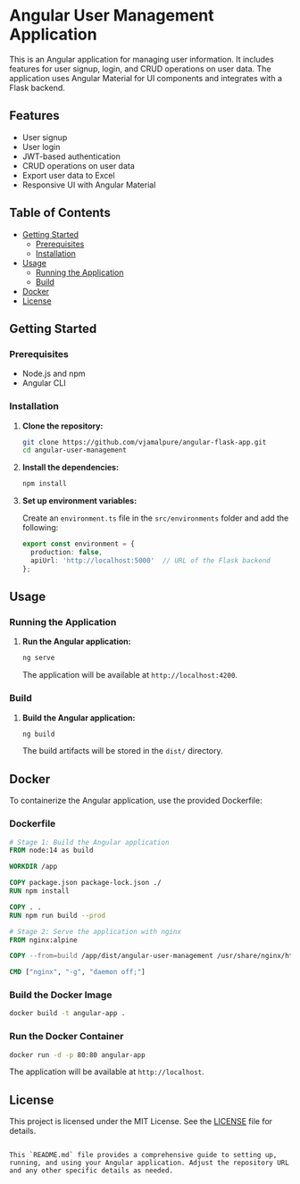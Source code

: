 # Angular User Management Application

This is an Angular application for managing user information. It includes features for user signup, login, and CRUD operations on user data. The application uses Angular Material for UI components and integrates with a Flask backend.

## Features

- User signup
- User login
- JWT-based authentication
- CRUD operations on user data
- Export user data to Excel
- Responsive UI with Angular Material

## Table of Contents

- [Getting Started](#getting-started)
  - [Prerequisites](#prerequisites)
  - [Installation](#installation)
- [Usage](#usage)
  - [Running the Application](#running-the-application)
  - [Build](#build)
- [Docker](#docker)
- [License](#license)

## Getting Started

### Prerequisites

- Node.js and npm
- Angular CLI

### Installation

1. **Clone the repository:**

   ```bash
   git clone https://github.com/vjamalpure/angular-flask-app.git
   cd angular-user-management

   ```

2. **Install the dependencies:**

   ```bash
   npm install
   ```

3. **Set up environment variables:**

   Create an `environment.ts` file in the `src/environments` folder and add the following:

   ```typescript
   export const environment = {
     production: false,
     apiUrl: 'http://localhost:5000'  // URL of the Flask backend
   };
   ```

## Usage

### Running the Application

1. **Run the Angular application:**

   ```bash
   ng serve
   ```

   The application will be available at `http://localhost:4200`.

### Build

1. **Build the Angular application:**

   ```bash
   ng build
   ```

   The build artifacts will be stored in the `dist/` directory.

## Docker

To containerize the Angular application, use the provided Dockerfile:

### Dockerfile

```dockerfile
# Stage 1: Build the Angular application
FROM node:14 as build

WORKDIR /app

COPY package.json package-lock.json ./
RUN npm install

COPY . .
RUN npm run build --prod

# Stage 2: Serve the application with nginx
FROM nginx:alpine

COPY --from=build /app/dist/angular-user-management /usr/share/nginx/html

CMD ["nginx", "-g", "daemon off;"]
```

### Build the Docker Image

```bash
docker build -t angular-app .
```

### Run the Docker Container

```bash
docker run -d -p 80:80 angular-app
```

The application will be available at `http://localhost`.

## License

This project is licensed under the MIT License. See the [LICENSE](LICENSE) file for details.
```

This `README.md` file provides a comprehensive guide to setting up, running, and using your Angular application. Adjust the repository URL and any other specific details as needed.